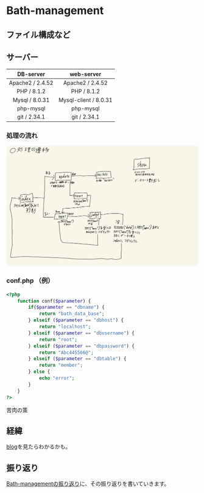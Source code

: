 # Bath-management

## ファイル構成など

## サーバー

| DB-server        | web-server       |
| :--------------: | :--------------: |
| Apache2 / 2.4.52 | Apache2 / 2.4.52 |
| PHP / 8.1.2      | PHP / 8.1.2      |
| Mysql / 8.0.31   | Mysql-client / 8.0.31 |
| php-mysql        | php-mysql        |
| git / 2.34.1     | git / 2.34.1     |

### 処理の流れ

![img](img/処理の遷移.jpg)

### conf.php （例）

```php
<?php
    function conf($parameter) {
        if($parameter == "dbname") {
            return "bath_data_base";
        } elseif ($parameter == "dbhost") {
            return "localhost";
        } elseif ($parameter == "dbusername") {
            return "root";
        } elseif ($parameter == "dbpassword") {
            return "Abc445566@";
        } elseif ($parameter == "dbtable") {
            return "member";
        } else {
            echo "error";
        }
    }
?>
```

苦肉の策

## 経緯

[blog](https://hitto.me/blog/2022-11.html)を見たらわかるかも。

## 振り返り

[Bath-managementの振り返り](https://hitto.me/blog/bath-management.html)に、その振り返りを書いていきます。
